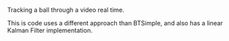 Tracking a ball through a video real time. 

This is code uses a different approach than BTSimple, and also has a linear Kalman Filter implementation. 